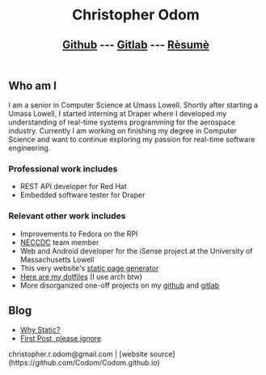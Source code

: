 <!--
    This program is free software: you can redistribute it and/or modify
    it under the terms of the GNU General Public License as published by the Free Software Foundation, either version 3 of the License, or
    (at your option) any later version.

    This program is distributed in the hope that it will be useful,
    but WITHOUT ANY WARRANTY; without even the implied warranty of
    MERCHANTABILITY or FITNESS FOR A PARTICULAR PURPOSE.  See the
    GNU General Public License for more details.

    You should have received a copy of the GNU General Public License
    along with this program.  If not, see <https://www.gnu.org/licenses/>.
-->

<header>

# Christopher Odom

## [Github](https://github.com/Codom) --- [Gitlab](https://gitlab.com/Codom) --- [R&egrave;sum&egrave;](./resume.pdf)

</header>

## Who am I

I am a senior in Computer Science
at Umass Lowell. Shortly after starting a Umass Lowell,
I started interning at Draper where I developed my understanding
of real-time systems programming for the aerospace industry.
Currently I am working on finishing my degree in Computer Science
and want to continue exploring my passion for real-time software
engineering.

### Professional work includes
* REST API developer for Red Hat
* Embedded software tester for Draper

### Relevant other work includes
* Improvements to Fedora on the RPI
* [NECCDC](https://neccdl.org/neccdc/) team member
* Web and Android developer for the iSense project at the University
of Massachusetts Lowell
* This very website's [static page generator](https://github.com/Codom/Codom.github.io)
* [Here are my dotfiles](https://gitlab.com/Codom/i_use_arch_btw) (I use arch btw)
* More disorganized one-off projects on my [github](https://github.com/Codom) and
[gitlab](https://gitlab.com/Codom)


## Blog

- [Why Static?](./why_static.html)
- [First Post, please ignore](./first_blog_post.html)

<footer>
christopher.r.odom@gmail.com | [website source](https://github.com/Codom/Codom.github.io)
</footer>
